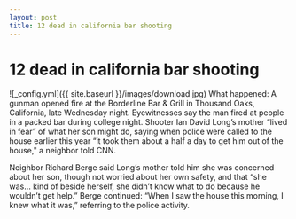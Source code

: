 ```yaml
---
layout: post
title: 12 dead in california bar shooting
---
```

<h1> 12 dead in california bar shooting</h1>

![_config.yml]({{ site.baseurl }}/images/download.jpg)
What happened: A gunman opened fire at the Borderline Bar & Grill in Thousand Oaks, California, late Wednesday night.
Eyewitnesses say the man fired at people in a packed bar during college night.
Shooter Ian David Long’s mother “lived in fear” of what her son might do, 
saying when police were called to the house earlier this year “it took them about a half a day to get him out of the house," a
neighbor told CNN.

Neighbor Richard Berge said Long’s mother told him she was concerned about her son, though not worried about her own safety,
and that “she was… kind of beside herself, she didn’t know what to do because he wouldn’t get help.” 
Berge continued: “When I saw the house this morning, I knew what it was,” referring to the police activity.
